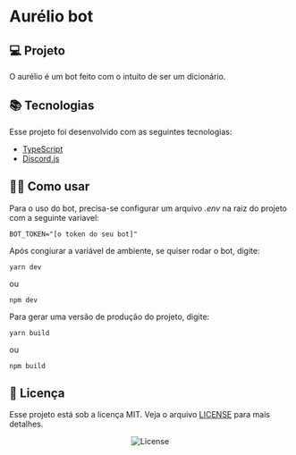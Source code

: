 # Aurélio bot

## 💻 Projeto
O aurélio é um bot feito com o intuito de ser um dicionário.

## 📚 Tecnologias
Esse projeto foi desenvolvido com as seguintes tecnologias:
- [TypeScript](https://www.typescriptlang.org/)
- [Discord.js](https://discord.js.org/)

## 🙋‍♂️ Como usar
Para o uso do bot, precisa-se configurar um arquivo _.env_ na raiz do projeto com a seguinte variavel:
```
BOT_TOKEN="[o token do seu bot]"
```

Após congiurar a variável de ambiente,  se quiser rodar o bot, digite:
```
yarn dev
```

ou

```
npm dev

```

Para gerar uma versão de produção do projeto, digite: 
```
yarn build 
```
ou

```
npm build 
```

## 📝 Licença

Esse projeto está sob a licença MIT. Veja o arquivo [LICENSE](.github/LICENSE.md) para mais detalhes.
<p align="center">
  <img alt="License" src="https://img.shields.io/static/v1?label=license&message=MIT&color=49AA26&labelColor=000000">
</p>
